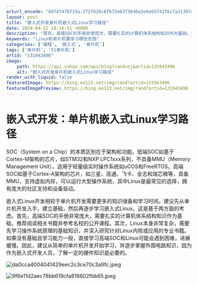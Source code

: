 ```yaml
---
arturl_encode: "68747470733a:2f2f626c6f672e6373646e2e6e65742f6c7a31397a6c756e2f:61727469636c652f64657461696c732f313331393433343936"
layout: post
title: "嵌入式开发单片机嵌入式Linux学习路径"
date: 2024-04-22 18:16:51 +0800
description: "首先，高端SOC的手册非常庞大，需要扎实的计算机体系结构知识作为基础，推荐阅读相关书籍并参考名校的公"
keywords: "linux和单片机要学习哪些东西"
categories: ['编程', '嵌入式', '单片机']
tags: ['单片机', '51单片机']
artid: "131943496"
image:
    path: https://api.vvhan.com/api/bing?rand=sj&artid=131943496
    alt: "嵌入式开发单片机嵌入式Linux学习路径"
render_with_liquid: false
featuredImage: https://bing.ee123.net/img/rand?artid=131943496
featuredImagePreview: https://bing.ee123.net/img/rand?artid=131943496
---
```


# 嵌入式开发：单片机嵌入式Linux学习路径

SOC（System on a Chip）的本质区别在于架构和功能。低端SOC如基于Cortex-M架构的芯片，如STM32和NXP LPC1xxx系列，不具备MMU（Memory Management Unit），适用于轻量级实时操作系统如uCOS和FreeRTOS。高端SOC如基于Cortex-A架构的芯片，如三星、高通、飞卡、全志和瑞芯微等，具备MMU，支持虚拟内存，可以运行大型操作系统，其中Linux是最常见的选择，拥有庞大的社区支持和设备驱动。

嵌入式Linux开发相较于单片机开发需要更多的知识储备和学习时间。建议先从单片机开发入手，建立基础，然后再逐步学习嵌入式Linux。这是基于两方面的考虑。首先，高端SOC的手册非常庞大，需要扎实的计算机体系结构知识作为基础，推荐阅读相关书籍并参考名校的公开课程。其次，Linux本身非常复杂，需要先学习操作系统原理的基础知识，并深入研究针对Linux内核或应用的专业书籍。如果没有基础且学习能力一般，直接学习高端SOC和Linux可能会遇到困难，进展缓慢。因此，建议从简单的单片机开发开始学习，并逐步掌握外围电路知识，因为作为嵌入式开发人员，了解一定的硬件知识是必要的。

![da0cca4004041429eec2c3ce70c3a9fc.jpeg](https://i-blog.csdnimg.cn/blog_migrate/685df0278b8374d7d4eddb503cd5c47f.jpeg)

![9f6e11d2aec78bb619cfa818602fbb65.jpeg](https://i-blog.csdnimg.cn/blog_migrate/953bcb20050c095eca414416f3d48273.jpeg)